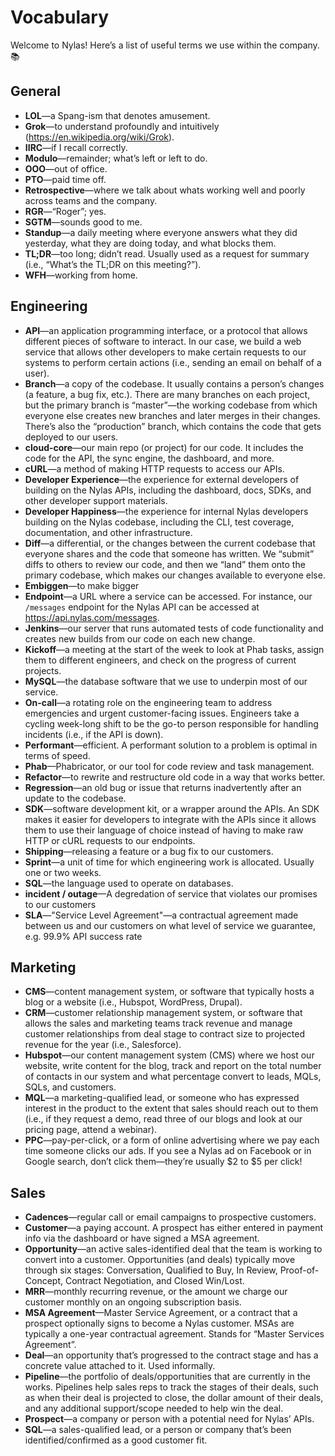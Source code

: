 # Vocabulary

Welcome to Nylas! Here’s a list of useful terms we use within the company. 📚 

## General
- **LOL**—a Spang-ism that denotes amusement.
- **Grok**—to understand profoundly and intuitively (https://en.wikipedia.org/wiki/Grok).
- **IIRC**—if I recall correctly.
- **Modulo**—remainder; what’s left or left to do.
- **OOO**—out of office.
- **PTO**—paid time off.
- **Retrospective**—where we talk about whats working well and poorly across teams and the company.
- **RGR**—“Roger”; yes.
- **SGTM**—sounds good to me.
- **Standup**—a daily meeting where everyone answers what they did yesterday, what they are doing today, and what blocks them.
- **TL;DR**—too long; didn’t read. Usually used as a request for summary (i.e., “What’s the TL;DR on this meeting?”).
- **WFH**—working from home.

## Engineering
- **API**—an application programming interface, or a protocol that allows different pieces of software to interact. In our case, we build a web service that allows other developers to make certain requests to our systems to perform certain actions (i.e., sending an email on behalf of a user).
- **Branch**—a copy of the codebase. It usually contains a person’s changes (a feature, a bug fix, etc.). There are many branches on each project, but the primary branch is “master”—the working codebase from which everyone else creates new branches and later merges in their changes. There’s also the “production” branch, which contains the code that gets deployed to our users.
- **cloud-core**—our main repo (or project) for our code. It includes the code for the API, the sync engine, the dashboard, and more.
- **cURL**—a method of making HTTP requests to access our APIs.
- **Developer Experience**—the experience for external developers of building on the Nylas APIs, including the dashboard, docs, SDKs, and other developer support materials.
- **Developer Happiness**—the experience for internal Nylas developers building on the Nylas codebase, including the CLI, test coverage, documentation, and other infrastructure.
- **Diff**—a differential, or the changes between the current codebase that everyone shares and the code that someone has written. We “submit” diffs to others to review our code, and then we “land” them onto the primary codebase, which makes our changes available to everyone else.
- **Embiggen**—to make bigger
- **Endpoint**—a URL where a service can be accessed. For instance, our `/messages` endpoint for the Nylas API can be accessed at https://api.nylas.com/messages.
- **Jenkins**—our server that runs automated tests of code functionality and creates new builds from our code on each new change.
- **Kickoff**—a meeting at the start of the week to look at Phab tasks, assign them to different engineers, and check on the progress of current projects.
- **MySQL**—the database software that we use to underpin most of our service.
- **On-call**—a rotating role on the engineering team to address emergencies and urgent customer-facing issues. Engineers take a cycling week-long shift to be the go-to person responsible for handling incidents (i.e., if the API is down).
- **Performant**—efficient. A performant solution to a problem is optimal in terms of speed.
- **Phab**—Phabricator, or our tool for code review and task management.
- **Refactor**—to rewrite and restructure old code in a way that works better.
- **Regression**—an old bug or issue that returns inadvertently after an update to the codebase.
- **SDK**—software development kit, or a wrapper around the APIs. An SDK makes it easier for developers to integrate with the APIs since it allows them to use their language of choice instead of having to make raw HTTP or cURL requests to our endpoints.
- **Shipping**—releasing a feature or a bug fix to our customers.
- **Sprint**—a unit of time for which engineering work is allocated. Usually one or two weeks.
- **SQL**—the language used to operate on databases.
- **incident / outage**—A degredation of service that violates our promises to our customers
- **SLA**—"Service Level Agreement"—a contractual agreement made between us and our customers on what level of service we guarantee, e.g. 99.9% API success rate

## Marketing
- **CMS**—content management system, or software that typically hosts a blog or a website (i.e., Hubspot, WordPress, Drupal).
- **CRM**—customer relationship management system, or software that allows the sales and marketing teams track revenue and manage customer relationships from deal stage to contract size to projected revenue for the year (i.e., Salesforce).
- **Hubspot**—our content management system (CMS) where we host our website, write content for the blog, track and report on the total number of contacts in our system and what percentage convert to leads, MQLs, SQLs, and customers.
- **MQL**—a marketing-qualified lead, or someone who has expressed interest in the product to the extent that sales should reach out to them (i.e., if they request a demo, read three of our blogs and look at our pricing page, attend a webinar).
- **PPC**—pay-per-click, or a form of online advertising where we pay each time someone clicks our ads. If you see a Nylas ad on Facebook or in Google search, don’t click them—they’re usually $2 to $5 per click!

## Sales
- **Cadences**—regular call or email campaigns to prospective customers.
- **Customer**—a paying account. A prospect has either entered in payment info via the dashboard or have signed a MSA agreement.
- **Opportunity**—an active sales-identified deal that the team is working to convert into a customer. Opportunities (and deals) typically move through six stages: Conversation, Qualified to Buy, In Review, Proof-of-Concept, Contract Negotiation, and Closed Win/Lost.
- **MRR**—monthly recurring revenue, or the amount we charge our customer monthly on an ongoing subscription basis.
- **MSA Agreement**—Master Service Agreement, or a contract that a prospect optionally signs to become a Nylas customer. MSAs are typically a one-year contractual agreement. Stands for “Master Services Agreement”.
- **Deal**—an opportunity that’s progressed to the contract stage and has a concrete value attached to it. Used informally.
- **Pipeline**—the portfolio of deals/opportunities that are currently in the works. Pipelines help sales reps to track the stages of their deals, such as when their deal is projected to close, the dollar amount of their deals, and any additional support/scope needed to help win the deal.
- **Prospect**—a company or person with a potential need for Nylas’ APIs.
- **SQL**—a sales-qualified lead, or a person or company that’s been identified/confirmed as a good customer fit.
